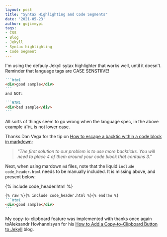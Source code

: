 ```yaml
---
layout: post
title: "Syntax Highlighting and Code Segments"
date: '2021-05-23'
author: gojimmypi
tags:
- CSS
- Blog
- Jekyll
- Syntax highlighting
- Code Segment
---
```


I'm using the defauly Jekyll sytax highlighter that works well, until it doesn't. Reminder that language tags
are CASE SENSTIIVE!

````md
```html
<div>good sample</div>
```
and NOT:

```HTML
<div>bad sample</div>
```
````

All sorts of things seem to go wrong when the language spec, in the above example `HTML` is not lower case.


Thanks Dan Vega for the tip on [How to escape a backtic within a code block in markdown](https://www.danvega.dev/blog/2019/05/31/escape-backtick-markdown/):

> _"The first solution to our problem is to use more backticks. You will need to place 4 of them around your code block that contains 3."_

Next, when using mardown `md` files, note that the liquid `include code_header.html` needs to be manually included. It is missing above, and present below:

{% include code_header.html %}
````md
{% raw %}{% include code_header.html %}{% endraw %}
```html
<div>good sample</div>
```
````

My copy-to-clipboard feature was implemented with thanks once again toAleksandr Hovhannisyan for his 
[How to Add a Copy-to-Clipboard Button to Jekyll](https://www.aleksandrhovhannisyan.com/blog/how-to-add-a-copy-to-clipboard-button-to-your-jekyll-blog/) blog.

